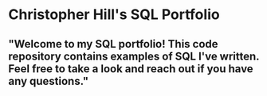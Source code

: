 # Christopher Hill's SQL Portfolio

## "Welcome to my SQL portfolio! This code repository contains examples of SQL I've written. Feel free to take a look and reach out if you have any questions."
